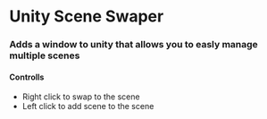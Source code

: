 # Unity Scene Swaper
### Adds a window to unity that allows you to easly manage multiple scenes

#### Controlls

- Right click to swap to the scene
- Left click to add scene to the scene
